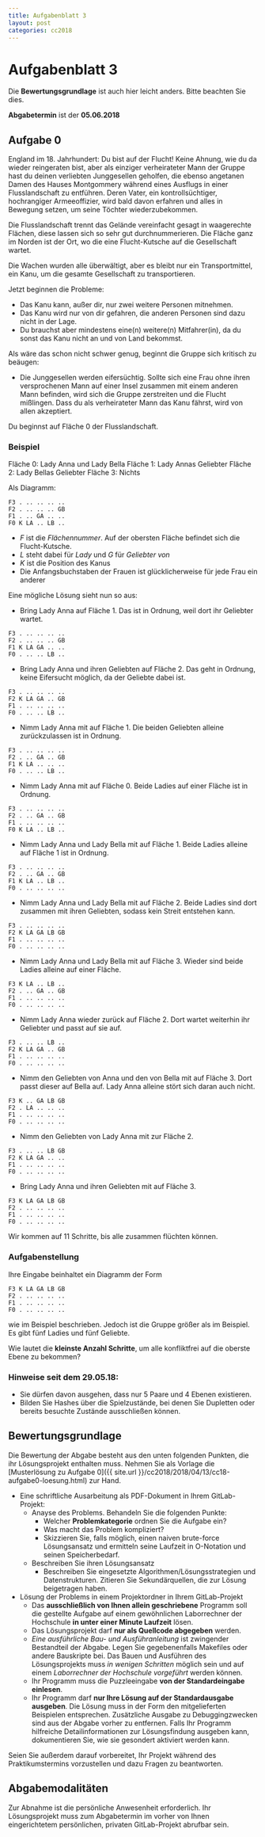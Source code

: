 ```yaml
---
title: Aufgabenblatt 3
layout: post
categories: cc2018
---
```


# Aufgabenblatt 3
Die **Bewertungsgrundlage** ist auch hier leicht anders. Bitte beachten Sie dies.

**Abgabetermin** ist der **05.06.2018**


## Aufgabe 0

England im 18. Jahrhundert: Du bist auf der Flucht!
Keine Ahnung, wie du da wieder reingeraten bist, aber als einziger verheirateter Mann der 
Gruppe hast du deinen verliebten Junggesellen geholfen, die ebenso angetanen Damen des Hauses Montgommery 
während eines Ausflugs in einer Flusslandschaft zu entführen. Deren Vater, ein kontrollsüchtiger, hochrangiger 
Armeeoffizier, wird bald davon erfahren und alles in Bewegung setzen, um seine Töchter wiederzubekommen.

Die Flusslandschaft trennt das Gelände vereinfacht gesagt in waagerechte Flächen, diese lassen sich so sehr
gut durchnummerieren. Die Fläche ganz im Norden ist der Ort, wo die eine Flucht-Kutsche auf die Gesellschaft wartet.

Die Wachen wurden alle überwältigt, aber es bleibt nur ein Transportmittel, ein Kanu, um die 
gesamte Gesellschaft zu transportieren.

Jetzt beginnen die Probleme:

* Das Kanu kann, außer dir, nur zwei weitere Personen mitnehmen.
* Das Kanu wird nur von dir gefahren, die anderen Personen sind dazu nicht in der Lage.
* Du brauchst aber mindestens eine(n) weitere(n) Mitfahrer(in), da du sonst das Kanu nicht 
  an und von Land bekommst.

Als wäre das schon nicht schwer genug, beginnt die Gruppe sich kritisch zu beäugen:

* Die Junggesellen werden eifersüchtig. Sollte sich eine Frau ohne ihren versprochenen Mann auf einer Insel 
  zusammen mit einem anderen Mann befinden, wird sich die Gruppe zerstreiten und die Flucht mißlingen.
  Dass du als verheirateter Mann das Kanu fährst, wird von allen akzeptiert.

Du beginnst auf Fläche 0 der Flusslandschaft.

### Beispiel

Fläche 0: Lady Anna und Lady Bella
Fläche 1: Lady Annas Geliebter
Fläche 2: Lady Bellas Geliebter
Fläche 3: Nichts

Als Diagramm:

```
F3 . .. .. .. ..
F2 . .. .. .. GB 
F1 . .. GA .. .. 
F0 K LA .. LB ..
```

* *F* ist die *Flächennummer*. Auf der obersten Fläche befindet sich die Flucht-Kutsche.
* *L* steht dabei für *Lady* und *G* für *Geliebter von*
* *K* ist die Position des Kanus
* Die Anfangsbuchstaben der Frauen ist glücklicherweise für jede Frau ein anderer

Eine mögliche Lösung sieht nun so aus:

* Bring Lady Anna auf Fläche 1. Das ist in Ordnung, weil dort ihr Geliebter wartet.
```
F3 . .. .. .. ..
F2 . .. .. .. GB 
F1 K LA GA .. .. 
F0 . .. .. LB ..
```
* Bring Lady Anna und ihren Geliebten auf Fläche 2. Das geht in Ordnung, keine Eifersucht möglich, da der Geliebte dabei ist.
```
F3 . .. .. .. ..
F2 K LA GA .. GB 
F1 . .. .. .. .. 
F0 . .. .. LB ..
```
* Nimm Lady Anna mit auf Fläche 1. Die beiden Geliebten alleine zurückzulassen ist in Ordnung.
```
F3 . .. .. .. ..
F2 . .. GA .. GB 
F1 K LA .. .. .. 
F0 . .. .. LB ..
```
* Nimm Lady Anna mit auf Fläche 0. Beide Ladies auf einer Fläche ist in Ordnung.
```
F3 . .. .. .. ..
F2 . .. GA .. GB 
F1 . .. .. .. .. 
F0 K LA .. LB ..
```
* Nimm Lady Anna und Lady Bella mit auf Fläche 1. Beide Ladies alleine auf Fläche 1 ist in Ordnung.
```
F3 . .. .. .. ..
F2 . .. GA .. GB 
F1 K LA .. LB .. 
F0 . .. .. .. ..
```
* Nimm Lady Anna und Lady Bella mit auf Fläche 2. Beide Ladies sind dort zusammen mit ihren Geliebten, sodass kein Streit entstehen kann.
```
F3 . .. .. .. ..
F2 K LA GA LB GB 
F1 . .. .. .. .. 
F0 . .. .. .. ..
```
* Nimm Lady Anna und Lady Bella mit auf Fläche 3. Wieder sind beide Ladies alleine auf einer Fläche.
```
F3 K LA .. LB ..
F2 . .. GA .. GB 
F1 . .. .. .. .. 
F0 . .. .. .. ..
```
* Nimm Lady Anna wieder zurück auf Fläche 2. Dort wartet weiterhin ihr Geliebter und passt auf sie auf.
```
F3 . .. .. LB ..
F2 K LA GA .. GB 
F1 . .. .. .. .. 
F0 . .. .. .. ..
```
* Nimm den Geliebten von Anna und den von Bella mit auf Fläche 3. Dort passt dieser auf Bella auf. Lady Anna alleine
  stört sich daran auch nicht.
```
F3 K .. GA LB GB
F2 . LA .. .. .. 
F1 . .. .. .. .. 
F0 . .. .. .. ..
```
* Nimm den Geliebten von Lady Anna mit zur Fläche 2.
```
F3 . .. .. LB GB
F2 K LA GA .. .. 
F1 . .. .. .. .. 
F0 . .. .. .. ..
```
* Bring Lady Anna und ihren Geliebten mit auf Fläche 3.
```
F3 K LA GA LB GB
F2 . .. .. .. .. 
F1 . .. .. .. .. 
F0 . .. .. .. ..
```

Wir kommen auf 11 Schritte, bis alle zusammen flüchten können.

### Aufgabenstellung

Ihre Eingabe beinhaltet ein Diagramm der Form

```
F3 K LA GA LB GB
F2 . .. .. .. .. 
F1 . .. .. .. .. 
F0 . .. .. .. ..
```

wie im Beispiel beschrieben. Jedoch ist die Gruppe größer als im Beispiel. Es gibt fünf Ladies und fünf Geliebte.

Wie lautet die **kleinste Anzahl Schritte**, um alle konfliktfrei auf die oberste Ebene zu bekommen?

### Hinweise seit dem 29.05.18:

* Sie dürfen davon ausgehen, dass nur 5 Paare und 4 Ebenen existieren.
* Bilden Sie Hashes über die Spielzustände, bei denen Sie Dupletten oder bereits besuchte Zustände ausschließen können.



## Bewertungsgrundlage
Die Bewertung der Abgabe besteht aus den unten folgenden Punkten, die ihr Lösungsprojekt enthalten muss.
Nehmen Sie als Vorlage die [Musterlösung zu Aufgabe 0]({{ site.url }}/cc2018/2018/04/13/cc18-aufgabe0-loesung.html) zur Hand.

* Eine schriftliche Ausarbeitung als PDF-Dokument in Ihrem GitLab-Projekt:
  * Anayse des Problems. Behandeln Sie die folgenden Punkte:
    * Welcher **Problemkategorie** ordnen Sie die Aufgabe ein?
    * Was macht das Problem kompliziert?
    * Skizzieren Sie, falls möglich, einen naiven brute-force Lösungsansatz und 
      ermitteln seine Laufzeit in O-Notation und seinen Speicherbedarf.
  * Beschreiben Sie ihren Lösungsansatz
    * Beschreiben Sie eingesetzte Algorithmen/Lösungsstrategien und Datenstrukturen. 
      Zitieren Sie Sekundärquellen, die zur Lösung beigetragen haben.
* Lösung der Problems in einem Projektordner in Ihrem GitLab-Projekt
  * Das **ausschließlich von Ihnen allein geschriebene** Programm soll die gestellte Aufgabe auf einem gewöhnlichen Laborrechner der Hochschule **in unter einer Minute Laufzeit** lösen.
  * Das Lösungsprojekt darf **nur als Quellcode abgegeben** werden. 
  * *Eine ausführliche Bau- und Ausführanleitung* ist zwingender Bestandteil der Abgabe. 
     Legen Sie gegebenenfalls Makefiles oder andere Bauskripte bei. Das Bauen und 
     Ausführen des Lösungsprojekts muss *in wenigen Schritten* möglich sein und 
     auf einem *Laborrechner der Hochschule vorgeführt* werden können.
  * Ihr Programm muss die Puzzleeingabe **von der Standardeingabe einlesen**.
  * Ihr Programm darf **nur Ihre Lösung auf der Standardausgabe ausgeben**. Die Lösung muss in der Form den mitgelieferten 
    Beispielen entsprechen.
    Zusätzliche Ausgabe zu Debuggingzwecken 
    sind aus der Abgabe vorher zu entfernen. Falls Ihr Programm hilfreiche Detailinformationen
    zur Lösungsfindung ausgeben kann, dokumentieren Sie, wie sie gesondert aktiviert werden kann.

Seien Sie außerdem darauf vorbereitet, Ihr Projekt während des Praktikumstermins vorzustellen und dazu Fragen zu beantworten.

## Abgabemodalitäten

Zur Abnahme ist die persönliche Anwesenheit erforderlich. Ihr Lösungsprojekt muss 
zum Abgabetermin im vorher von Ihnen eingerichtetem persönlichen, privaten 
GitLab-Projekt abrufbar sein.
